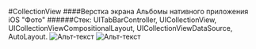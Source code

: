 #CollectionView
####Верстка экрана Альбомы нативного приложения iOS "Фото"
######Стек: UITabBarController, UICollectionView, UICollectionViewCompositionalLayout, UICollectionViewDataSource, AutoLayout.
![Альт-текст](https://disk.yandex.ru/i/mqnaGwBo5a_HCg)
![Альт-текст](https://disk.yandex.ru/i/mqnaGwBo5a_HCg)
